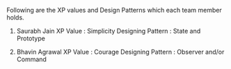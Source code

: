 Following are the XP values and Design Patterns which each team member holds.
1. Saurabh Jain 
	XP Value : Simplicity
	Designing Pattern : State and Prototype
		
2. Bhavin Agrawal 
	XP Value : Courage
	Designing Pattern : Observer and/or Command
